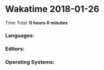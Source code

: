 # Wakatime 2018-01-26

Time Total: **0 hours 0 minutes**

### Languages:

### Editors:

### Operating Systems:

